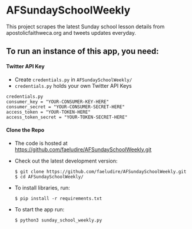 # AFSundaySchoolWeekly

This project scrapes the latest Sunday school lesson details from apostolicfaithweca.org and tweets updates everyday.

## To run an instance of this app, you need:

#### Twitter API Key
- Create `credentials.py` in `AFSundaySchoolWeekly/`
- `credentials.py` holds your own Twitter API Keys

```
credentials.py
consumer_key = "YOUR-CONSUMER-KEY-HERE"
consumer_secret = "YOUR-CONSUMER-SECRET-HERE"
access_token = "YOUR-TOKEN-HERE"
access_token_secret = "YOUR-TOKEN-SECRET-HERE"
```

#### Clone the Repo
- The code is hosted at https://github.com/faeludire/AFSundaySchoolWeekly.git
- Check out the latest development version:
    ```
    $ git clone https://github.com/faeludire/AFSundaySchoolWeekly.git
    $ cd AFSundaySchoolWeekly/
    ```

- To install libraries, run:

    ```
    $ pip install -r requirements.txt
    ```
    
- To start the app run:

    ```
    $ python3 sunday_school_weekly.py
    ```